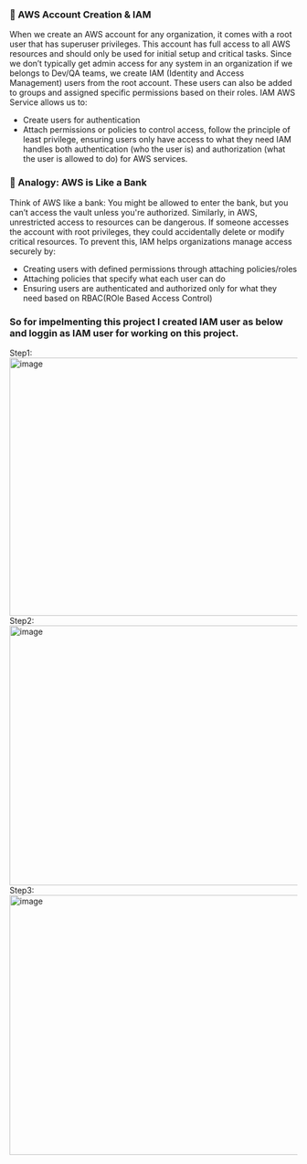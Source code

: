 ### 🔐 AWS Account Creation & IAM
When we create an AWS account for any organization, it comes with a root user that has superuser privileges. This account has full access to all AWS resources and should only be used for initial setup and critical tasks.
Since we don’t typically get admin access for any system in an organization if we belongs to Dev/QA teams, we create IAM (Identity and Access Management) users from the root account. These users can also be added to groups and assigned specific permissions based on their roles.
IAM AWS Service allows us to:
* Create users for authentication
* Attach permissions or policies to control access, follow the principle of least privilege, ensuring users only have access to what they need
IAM handles both authentication (who the user is) and authorization (what the user is allowed to do) for AWS services.

### 🏦 Analogy: AWS is Like a Bank
Think of AWS like a bank:
You might be allowed to enter the bank, but you can’t access the vault unless you're authorized. Similarly, in AWS, unrestricted access to resources can be dangerous. If someone accesses the account with root privileges, they could accidentally delete or modify critical resources.
To prevent this, IAM helps organizations manage access securely by:
* Creating users with defined permissions through attaching policies/roles
* Attaching policies that specify what each user can do
* Ensuring users are authenticated and authorized only for what they need based on RBAC(ROle Based Access Control)

### So for impelmenting this project I created IAM user as below and loggin as IAM user for working on this project.

Step1:
<img width="925" height="452" alt="image" src="https://github.com/user-attachments/assets/331afe5c-29d9-49cc-badb-6da4980f6d21" />
Step2:
<img width="925" height="455" alt="image" src="https://github.com/user-attachments/assets/8a542a8f-12b7-41d5-a3b4-47a42d2050a6" />
Step3:
<img width="923" height="455" alt="image" src="https://github.com/user-attachments/assets/c687fa18-e8fe-44ae-a32f-e33ee4f6c736" />






